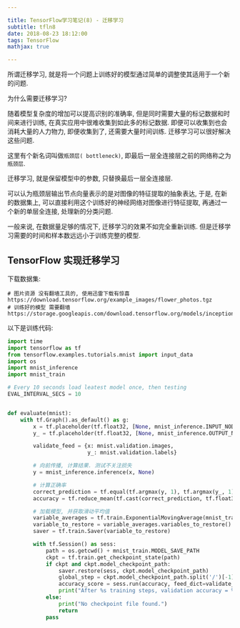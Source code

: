 ```yaml
---

title: TensorFlow学习笔记(8) - 迁移学习
subtitle: tfln8
date: 2018-08-23 18:12:00
tags: TensorFlow
mathjax: true

---
```


<!--# TensorFlow学习笔记(8) - 迁移学习-->

所谓迁移学习, 就是将一个问题上训练好的模型通过简单的调整使其适用于一个新的问题.

为什么需要迁移学习?

随着模型复杂度的增加可以提高识别的准确率, 但是同时需要大量的标记数据和时间来进行训练, 在真实应用中很难收集到如此多的标记数据. 即便可以收集到也会消耗大量的人力物力, 即便收集到了, 还需要大量时间训练. 迁移学习可以很好解决这些问题.

这里有个新名词叫做`瓶颈层( bottleneck)`, 即最后一层全连接层之前的网络称之为`瓶颈层`.

迁移学习, 就是保留模型中的参数, 只替换最后一层全连接层.

可以认为瓶颈层输出节点向量表示的是对图像的特征提取的抽象表达, 于是, 在新的数据集上, 可以直接利用这个训练好的神经网络对图像进行特征提取, 再通过一个新的单层全连接, 处理新的分类问题.

一般来说, 在数据量足够的情况下, 迁移学习的效果不如完全重新训练. 但是迁移学习需要的时间和样本数远远小于训练完整的模型.

## TensorFlow 实现迁移学习

下载数据集:

```
# 图片资源 没有翻墙工具的, 使用迅雷下载有惊喜
https://download.tensorflow.org/example_images/flower_photos.tgz
# 训练好的模型 需要翻墙
https://storage.googleapis.com/download.tensorflow.org/models/inception_dec_2015.zip
```

以下是训练代码:

```python
import time
import tensorflow as tf
from tensorflow.examples.tutorials.mnist import input_data
import os
import mnist_inference
import mnist_train

# Every 10 seconds load leatest model once, then testing
EVAL_INTERVAL_SECS = 10


def evaluate(mnist):
    with tf.Graph().as_default() as g:
        x = tf.placeholder(tf.float32, [None, mnist_inference.INPUT_NODE], name='x-input')
        y_ = tf.placeholder(tf.float32, [None, mnist_inference.OUTPUT_NODE], name='y-input')

        validate_feed = {x: mnist.validation.images,
                         y_: mnist.validation.labels}

        # 向前传播, 计算结果. 测试不关注损失
        y = mnist_inference.inference(x, None)

        # 计算正确率
        correct_prediction = tf.equal(tf.argmax(y, 1), tf.argmax(y_, 1))
        accuracy = tf.reduce_mean(tf.cast(correct_prediction, tf.float32))

        # 加载模型, 并获取滑动平均值
        variable_averages = tf.train.ExponentialMovingAverage(mnist_train.MOVING_AVERAGE_DECAY)
        variable_to_restore = variable_averages.variables_to_restore()
        saver = tf.train.Saver(variable_to_restore)

        with tf.Session() as sess:
            path = os.getcwd() + mnist_train.MODEL_SAVE_PATH
            ckpt = tf.train.get_checkpoint_state(path)
            if ckpt and ckpt.model_checkpoint_path:
                saver.restore(sess, ckpt.model_checkpoint_path)
                global_step = ckpt.model_checkpoint_path.split('/')[-1].split('-')[-1]
                accuracy_score = sess.run(accuracy, feed_dict=validate_feed)
                print("After %s training steps, validation accuracy = %g" % (global_step, accuracy_score))
            else:
                print("No checkpoint file found.")
                return
            pass

          
```


